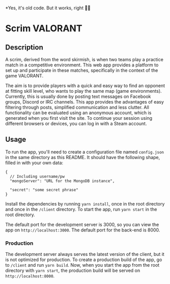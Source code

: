 *Yes, it's old code. But it works, right :man_shrugging:

# Scrim VALORANT

## Description

A scrim, derived from the word skirmish, is when two teams play a practice match in a competitive environment. This web app provides a platform to set up and participate in these matches, specifically in the context of the game VALORANT.

The aim is to provide players with a quick and easy way to find an opponent at fitting skill level, who wants to play the same map (game environments). Currently, this is usually done by posting text messages on Facebook groups, Discord or IRC channels. This app provides the advantages of easy filtering through posts, simplified communication and less clutter.
All functionality can be evaluated using an anonymous account, which is generated when you first visit the site. To continue your session using different browsers or devices, you can log in with a Steam account.

## Usage

To run the app, you'll need to create a configuration file named `config.json` in the same directory as this README. It should have the following shape, filled in with your own data:

```
{
  // Including username/pw
  "mongoServer": "URL for the MongoDB instance",

  "secret": "some secret phrase"
}
```

Install the dependencies by running `yarn install`, once in the root directory and once in the `/client` directory. To start the app, run `yarn start` in the root directory.

The default port for the development server is 3000, so you can view the app on `http://localhost:3000`. The default port for the back-end is 8000.

### Production

The development server always serves the latest version of the client, but it is not optimized for production. To create a production build of the app, go to `/client` and run `yarn build`. Now, when you start the app from the root directory with `yarn start`, the production build will be served on `http://localhost:8000`.
